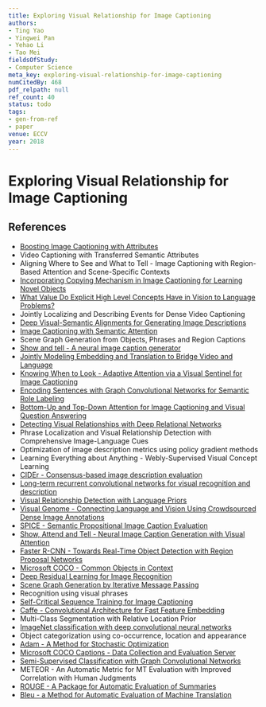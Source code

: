 ```yaml
---
title: Exploring Visual Relationship for Image Captioning
authors:
- Ting Yao
- Yingwei Pan
- Yehao Li
- Tao Mei
fieldsOfStudy:
- Computer Science
meta_key: exploring-visual-relationship-for-image-captioning
numCitedBy: 468
pdf_relpath: null
ref_count: 40
status: todo
tags:
- gen-from-ref
- paper
venue: ECCV
year: 2018
---
```


# Exploring Visual Relationship for Image Captioning

## References

- [Boosting Image Captioning with Attributes](./boosting-image-captioning-with-attributes.md)
- Video Captioning with Transferred Semantic Attributes
- Aligning Where to See and What to Tell - Image Captioning with Region-Based Attention and Scene-Specific Contexts
- [Incorporating Copying Mechanism in Image Captioning for Learning Novel Objects](./incorporating-copying-mechanism-in-image-captioning-for-learning-novel-objects.md)
- [What Value Do Explicit High Level Concepts Have in Vision to Language Problems?](./what-value-do-explicit-high-level-concepts-have-in-vision-to-language-problems.md)
- Jointly Localizing and Describing Events for Dense Video Captioning
- [Deep Visual-Semantic Alignments for Generating Image Descriptions](./deep-visual-semantic-alignments-for-generating-image-descriptions.md)
- [Image Captioning with Semantic Attention](./image-captioning-with-semantic-attention.md)
- Scene Graph Generation from Objects, Phrases and Region Captions
- [Show and tell - A neural image caption generator](./show-and-tell-a-neural-image-caption-generator.md)
- [Jointly Modeling Embedding and Translation to Bridge Video and Language](./jointly-modeling-embedding-and-translation-to-bridge-video-and-language.md)
- [Knowing When to Look - Adaptive Attention via a Visual Sentinel for Image Captioning](./knowing-when-to-look-adaptive-attention-via-a-visual-sentinel-for-image-captioning.md)
- [Encoding Sentences with Graph Convolutional Networks for Semantic Role Labeling](./encoding-sentences-with-graph-convolutional-networks-for-semantic-role-labeling.md)
- [Bottom-Up and Top-Down Attention for Image Captioning and Visual Question Answering](./bottom-up-and-top-down-attention-for-image-captioning-and-visual-question-answering.md)
- [Detecting Visual Relationships with Deep Relational Networks](./detecting-visual-relationships-with-deep-relational-networks.md)
- Phrase Localization and Visual Relationship Detection with Comprehensive Image-Language Cues
- Optimization of image description metrics using policy gradient methods
- Learning Everything about Anything - Webly-Supervised Visual Concept Learning
- [CIDEr - Consensus-based image description evaluation](./cider-consensus-based-image-description-evaluation.md)
- [Long-term recurrent convolutional networks for visual recognition and description](./long-term-recurrent-convolutional-networks-for-visual-recognition-and-description.md)
- [Visual Relationship Detection with Language Priors](./visual-relationship-detection-with-language-priors.md)
- [Visual Genome - Connecting Language and Vision Using Crowdsourced Dense Image Annotations](./visual-genome-connecting-language-and-vision-using-crowdsourced-dense-image-annotations.md)
- [SPICE - Semantic Propositional Image Caption Evaluation](./spice-semantic-propositional-image-caption-evaluation.md)
- [Show, Attend and Tell - Neural Image Caption Generation with Visual Attention](./show-attend-and-tell-neural-image-caption-generation-with-visual-attention.md)
- [Faster R-CNN - Towards Real-Time Object Detection with Region Proposal Networks](./faster-r-cnn-towards-real-time-object-detection-with-region-proposal-networks.md)
- [Microsoft COCO - Common Objects in Context](./microsoft-coco-common-objects-in-context.md)
- [Deep Residual Learning for Image Recognition](./deep-residual-learning-for-image-recognition.md)
- [Scene Graph Generation by Iterative Message Passing](./scene-graph-generation-by-iterative-message-passing.md)
- Recognition using visual phrases
- [Self-Critical Sequence Training for Image Captioning](./self-critical-sequence-training-for-image-captioning.md)
- [Caffe - Convolutional Architecture for Fast Feature Embedding](./caffe-convolutional-architecture-for-fast-feature-embedding.md)
- Multi-Class Segmentation with Relative Location Prior
- [ImageNet classification with deep convolutional neural networks](./imagenet-classification-with-deep-convolutional-neural-networks.md)
- Object categorization using co-occurrence, location and appearance
- [Adam - A Method for Stochastic Optimization](./adam-a-method-for-stochastic-optimization.md)
- [Microsoft COCO Captions - Data Collection and Evaluation Server](./microsoft-coco-captions-data-collection-and-evaluation-server.md)
- [Semi-Supervised Classification with Graph Convolutional Networks](./semi-supervised-classification-with-graph-convolutional-networks.md)
- METEOR - An Automatic Metric for MT Evaluation with Improved Correlation with Human Judgments
- [ROUGE - A Package for Automatic Evaluation of Summaries](./rouge-a-package-for-automatic-evaluation-of-summaries.md)
- [Bleu - a Method for Automatic Evaluation of Machine Translation](./bleu-a-method-for-automatic-evaluation-of-machine-translation.md)
